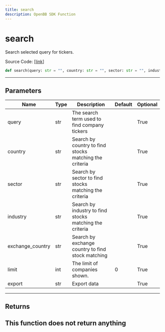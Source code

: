 ```yaml
---
title: search
description: OpenBB SDK Function
---
```


# search

Search selected query for tickers.

Source Code: [[link](https://github.com/OpenBB-finance/OpenBBTerminal/tree/main/openbb_terminal/stocks/stocks_helper.py#L98)]
```python
def search(query: str = "", country: str = "", sector: str = "", industry: str = "", exchange_country: str = "", limit: int = 0, export: str = "") -> None
```
---
## Parameters
| Name | Type | Description | Default | Optional |
| ---- | ---- | ----------- | ------- | -------- |
| query | str | The search term used to find company tickers |  | True |
| country | str | Search by country to find stocks matching the criteria |  | True |
| sector | str | Search by sector to find stocks matching the criteria |  | True |
| industry | str | Search by industry to find stocks matching the criteria |  | True |
| exchange_country | str | Search by exchange country to find stock matching |  | True |
| limit | int | The limit of companies shown. | 0 | True |
| export | str | Export data |  | True |

---
## Returns
This function does not return anything
---

